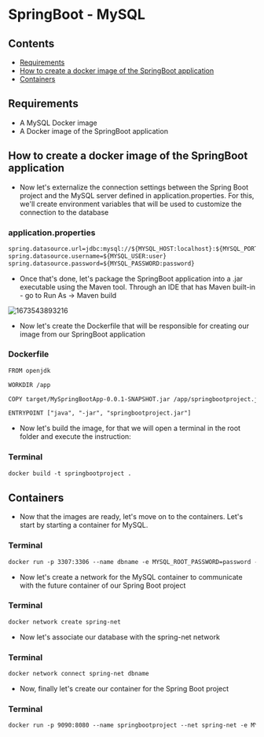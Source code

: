 <h1>SpringBoot - MySQL</h1>

## Contents

* [Requirements](#requirements)
* [How to create a docker image of the SpringBoot application](#image)
* [Containers](#containers)

## <a name="requirements"></a>Requirements

- A MySQL Docker image
- A Docker image of the SpringBoot application

## <a name="image"></a>How to create a docker image of the SpringBoot application

- Now let's externalize the connection settings between the Spring Boot project and the MySQL server defined in application.properties. For this, we'll create environment variables that will be used to customize the connection to the database

### application.properties
```xml
spring.datasource.url=jdbc:mysql://${MYSQL_HOST:localhost}:${MYSQL_PORT:3306}/dbname?createDatabaseIfNotExist=true
spring.datasource.username=${MYSQL_USER:user}
spring.datasource.password=${MYSQL_PASSWORD:password}
```

- Once that's done, let's package the SpringBoot application into a .jar executable using the Maven tool. Through an IDE that has Maven built-in - go to Run As -> Maven build

![1673543893216](https://user-images.githubusercontent.com/41877566/236881119-0d6921d0-a210-46e0-93ad-5b10b730652d.png)

- Now let's create the Dockerfile that will be responsible for creating our image from our SpringBoot application

### Dockerfile
```xml
FROM openjdk

WORKDIR /app

COPY target/MySpringBootApp-0.0.1-SNAPSHOT.jar /app/springbootproject.jar

ENTRYPOINT ["java", "-jar", "springbootproject.jar"]
```

- Now let's build the image, for that we will open a terminal in the root folder and execute the instruction:

### Terminal
```xml
docker build -t springbootproject .
```

## <a name="containers"></a>Containers

- Now that the images are ready, let's move on to the containers. Let's start by starting a container for MySQL.

### Terminal
```xml
docker run -p 3307:3306 --name dbname -e MYSQL_ROOT_PASSWORD=password -d mysql
```

- Now let's create a network for the MySQL container to communicate with the future container of our Spring Boot project

### Terminal
```xml
docker network create spring-net
```

- Now let's associate our database with the spring-net network

### Terminal
```xml
docker network connect spring-net dbname
```

- Now, finally let's create our container for the Spring Boot project

### Terminal
```xml
docker run -p 9090:8080 --name springbootproject --net spring-net -e MYSQL_HOST=dbname -e MYSQL_USER=root -e MYSQL_PASSWORD=password -e MYSQL_PORT=3306 -d springbootproject
```
